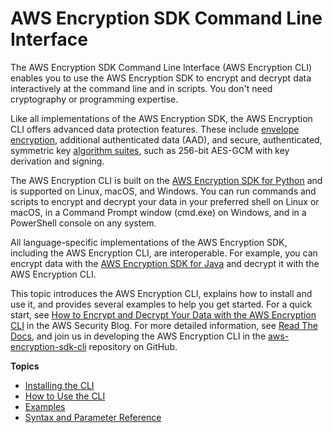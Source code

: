 # AWS Encryption SDK Command Line Interface<a name="crypto-cli"></a>

The AWS Encryption SDK Command Line Interface \(AWS Encryption CLI\) enables you to use the AWS Encryption SDK to encrypt and decrypt data interactively at the command line and in scripts\. You don't need cryptography or programming expertise\. 

Like all implementations of the AWS Encryption SDK, the AWS Encryption CLI offers advanced data protection features\. These include [envelope encryption](https://docs.aws.amazon.com/encryption-sdk/latest/developer-guide/how-it-works.html#envelope-encryption), additional authenticated data \(AAD\), and secure, authenticated, symmetric key [algorithm suites](https://docs.aws.amazon.com/encryption-sdk/latest/developer-guide/supported-algorithms.html), such as 256\-bit AES\-GCM with key derivation and signing\. 

The AWS Encryption CLI is built on the [AWS Encryption SDK for Python](https://github.com/aws/aws-encryption-sdk-python) and is supported on Linux, macOS, and Windows\. You can run commands and scripts to encrypt and decrypt your data in your preferred shell on Linux or macOS, in a Command Prompt window \(cmd\.exe\) on Windows, and in a PowerShell console on any system\. 

All language\-specific implementations of the AWS Encryption SDK, including the AWS Encryption CLI, are interoperable\. For example, you can encrypt data with the [AWS Encryption SDK for Java](java.md) and decrypt it with the AWS Encryption CLI\. 

This topic introduces the AWS Encryption CLI, explains how to install and use it, and provides several examples to help you get started\. For a quick start, see [How to Encrypt and Decrypt Your Data with the AWS Encryption CLI](http://aws.amazon.com/blogs/security/how-to-encrypt-and-decrypt-your-data-with-the-aws-encryption-cli/) in the AWS Security Blog\. For more detailed information, see [Read The Docs](https://aws-encryption-sdk-cli.readthedocs.io/en/latest/), and join us in developing the AWS Encryption CLI in the [aws\-encryption\-sdk\-cli](https://github.com/aws/aws-encryption-sdk-cli/) repository on GitHub\.

**Topics**
+ [Installing the CLI](crypto-cli-install.md)
+ [How to Use the CLI](crypto-cli-how-to.md)
+ [Examples](crypto-cli-examples.md)
+ [Syntax and Parameter Reference](crypto-cli-reference.md)